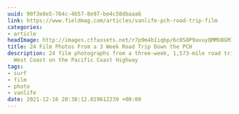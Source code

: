 ```yaml
---
uuid: 90f3e8e5-764c-4b57-8e97-be4c58dbaaa6
link: https://www.fieldmag.com/articles/vanlife-pch-road-trip-film
categories:
- article
headImage: http://images.ctfassets.net/r7p9m4b1iqbp/6c0S8P9avuyQMMU8GMIUsQ/3080d22133aafeef219dadcb948d59a7/Noah-PCH-roadtrip-10.jpg?w=1000
title: 24 Film Photos From a 3 Week Road Trip Down the PCH
description: 24 film photographs from a three-week, 1,573-mile road trip along the
  West Coast on the Pacific Coast Highway
tags:
- surf
- film
- photo
- vanlife
date: 2021-12-16 20:38:12.019612239 +00:00
---
```

